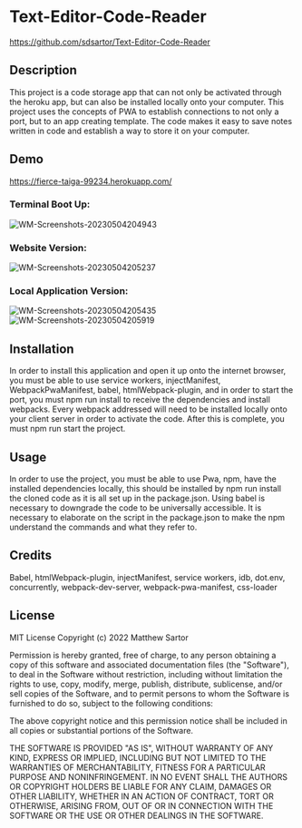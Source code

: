 # Text-Editor-Code-Reader
https://github.com/sdsartor/Text-Editor-Code-Reader
## Description
This project is a code storage app that can not only be activated through the heroku app, but can also be installed locally onto your computer.  This project uses the concepts of PWA to establish connections to not only a port, but to an app creating template.  The code makes it easy to save notes written in code and establish a way to store it on your computer.
## Demo
https://fierce-taiga-99234.herokuapp.com/
### Terminal Boot Up:
![WM-Screenshots-20230504204943](https://user-images.githubusercontent.com/116858656/236374952-887bf83b-5933-434d-83fa-1e7519b9ada4.png)

### Website Version:
![WM-Screenshots-20230504205237](https://user-images.githubusercontent.com/116858656/236374965-b74b7607-5f3f-4dba-b96c-1874dac0aa6c.png)

### Local Application Version:
![WM-Screenshots-20230504205435](https://user-images.githubusercontent.com/116858656/236374979-6f35f31d-83d1-4657-a83a-569153d9d063.png)
![WM-Screenshots-20230504205919](https://user-images.githubusercontent.com/116858656/236375098-88a3989b-a24b-4f84-8e3d-a49e19022730.png)

## Installation
In order to install this application and open it up onto the internet browser, you must be able to use service workers, injectManifest, WebpackPwaManifest, babel, htmlWebpack-plugin, and in order to start the port, you must npm run install to receive the dependencies and install webpacks.  Every webpack addressed will need to be installed locally onto your client server in order to activate the code.  After this is complete, you must npm run start the project.
## Usage
In order to use the project, you must be able to use Pwa, npm, have the installed dependencies locally, this should be installed by npm run install the cloned code as it is all set up in the package.json.  Using babel is necessary to downgrade the code to be universally accessible.  It is necessary to elaborate on the script in the package.json to make the npm understand the commands and what they refer to.
## Credits
Babel, htmlWebpack-plugin, injectManifest, service workers, idb, dot.env, concurrently, webpack-dev-server, webpack-pwa-manifest, css-loader
## License
MIT License Copyright (c) 2022 Matthew Sartor

Permission is hereby granted, free of charge, to any person obtaining a copy of this software and associated documentation files (the "Software"), to deal in the Software without restriction, including without limitation the rights to use, copy, modify, merge, publish, distribute, sublicense, and/or sell copies of the Software, and to permit persons to whom the Software is furnished to do so, subject to the following conditions:

The above copyright notice and this permission notice shall be included in all copies or substantial portions of the Software.

THE SOFTWARE IS PROVIDED "AS IS", WITHOUT WARRANTY OF ANY KIND, EXPRESS OR IMPLIED, INCLUDING BUT NOT LIMITED TO THE WARRANTIES OF MERCHANTABILITY, FITNESS FOR A PARTICULAR PURPOSE AND NONINFRINGEMENT. IN NO EVENT SHALL THE AUTHORS OR COPYRIGHT HOLDERS BE LIABLE FOR ANY CLAIM, DAMAGES OR OTHER LIABILITY, WHETHER IN AN ACTION OF CONTRACT, TORT OR OTHERWISE, ARISING FROM, OUT OF OR IN CONNECTION WITH THE SOFTWARE OR THE USE OR OTHER DEALINGS IN THE SOFTWARE.

